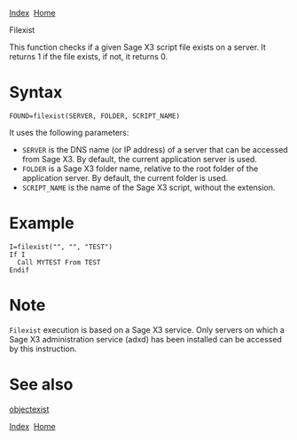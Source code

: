 [Index](index.html)  [Home](getting-started_home.html)

Filexist

This function checks if a given Sage X3 script file exists on a server. It returns 1 if the file exists, if not, it returns 0.

# Syntax

```
FOUND=filexist(SERVER, FOLDER, SCRIPT_NAME)
```

It uses the following parameters:

* `SERVER` is the DNS name (or IP address) of a server that can be accessed from Sage X3. By default, the current application server is used.
* `FOLDER` is a Sage X3 folder name, relative to the root folder of the application server. By default, the current folder is used.
* `SCRIPT_NAME` is the name of the Sage X3 script, without the extension.

# Example

```
I=filexist("", "", "TEST")
If I
  Call MYTEST From TEST
Endif
```

# Note

`Filexist` execution is based on a Sage X3 service. Only servers on which a Sage X3 administration service (adxd) has been installed can be accessed by this instruction.

# See also

[objectexist](4gl_objectexist.html)

  

[Index](index.html)  [Home](getting-started_home.html)
